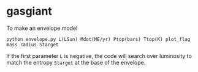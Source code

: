# gasgiant

To make an envelope model

`python envelope.py L(LSun) Mdot(ME/yr) Ptop(bars) Ttop(K) plot_flag mass radius Starget`

If the first parameter `L` is negative, the code will search over luminosity to match the entropy `Starget` at the base of the envelope.
